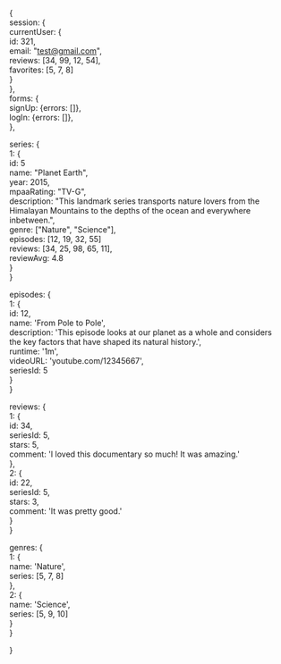 {  
  session: {  
      currentUser: {  
      id: 321,  
      email: "test@gmail.com",  
      reviews: [34, 99, 12, 54],  
      favorites: [5, 7, 8]  
    }  
  },  
  forms: {  
    signUp: {errors: []},  
    logIn: {errors: []},  
  },  

  series: {  
    1: {  
      id: 5  
      name: "Planet Earth",  
      year: 2015,  
      mpaaRating: "TV-G",  
      description: "This landmark series transports nature lovers from the  
      Himalayan Mountains to the depths of the ocean and everywhere inbetween.",  
      genre: ["Nature", "Science"],  
      episodes: [12, 19, 32, 55]  
      reviews: [34, 25, 98, 65, 11],  
      reviewAvg: 4.8  
    }  
  }  

  episodes: {  
    1: {  
      id: 12,  
      name: 'From Pole to Pole',  
      description: 'This episode looks at our planet as a whole and considers  
      the key factors that have shaped its natural history.',  
      runtime: '1m',  
      videoURL: 'youtube.com/12345667',  
      seriesId: 5  
    }  
  }  

  reviews: {  
    1: {  
      id: 34,  
      seriesId: 5,  
      stars: 5,  
      comment: 'I loved this documentary so much! It was amazing.'  
    },  
    2: {  
      id: 22,  
      seriesId: 5,  
      stars: 3,  
      comment: 'It was pretty good.'  
    }  
  }  

  genres: {  
    1: {  
      name: 'Nature',  
      series: [5, 7, 8]  
    },  
    2: {  
      name: 'Science',  
      series: [5, 9, 10]  
    }  
  }  

}  
